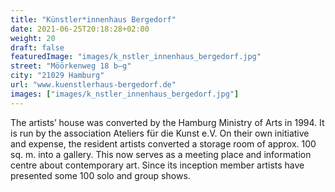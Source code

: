 ```yaml
---
title: "Künstler*innenhaus Bergedorf"
date: 2021-06-25T20:18:28+02:00
weight: 20
draft: false
featuredImage: "images/k_nstler_innenhaus_bergedorf.jpg"
street: "Möörkenweg 18 b–g"
city: "21029 Hamburg"
url: "www.kuenstlerhaus-bergedorf.de"
images: ["images/k_nstler_innenhaus_bergedorf.jpg"]
---
```


The artists’ house was converted by the Hamburg Ministry of Arts in
1994. It is run by the association Ateliers für die Kunst e.V. On their own
initiative and expense, the resident artists converted a storage room of
approx. 100 sq. m. into a gallery. This now serves as a meeting place and
information centre about contemporary art. Since its inception member
artists have presented some 100 solo and group shows.
